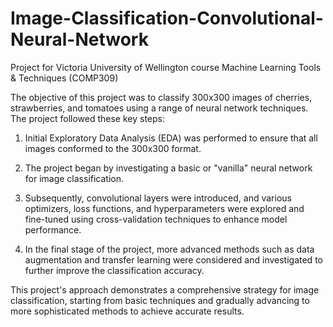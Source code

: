 # Image-Classification-Convolutional-Neural-Network
Project for Victoria University of Wellington course Machine Learning Tools &amp; Techniques (COMP309)

The objective of this project was to classify 300x300 images of cherries, strawberries, and tomatoes using a range of neural network techniques. The project followed these key steps:

1. Initial Exploratory Data Analysis (EDA) was performed to ensure that all images conformed to the 300x300 format.

2. The project began by investigating a basic or "vanilla" neural network for image classification.

3. Subsequently, convolutional layers were introduced, and various optimizers, loss functions, and hyperparameters were explored and fine-tuned using cross-validation techniques to enhance model performance.

4. In the final stage of the project, more advanced methods such as data augmentation and transfer learning were considered and investigated to further improve the classification accuracy.

This project's approach demonstrates a comprehensive strategy for image classification, starting from basic techniques and gradually advancing to more sophisticated methods to achieve accurate results.
